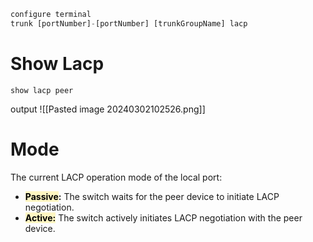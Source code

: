 
```js
configure terminal
trunk [portNumber]-[portNumber] [trunkGroupName] lacp
```

# Show Lacp

```
show lacp peer
```
output
![[Pasted image 20240302102526.png]]
# **Mode**
The current LACP operation mode of the local port:
* <mark style="background: #FFF3A3A6;">**Passive</mark>:** The switch waits for the peer device to initiate LACP negotiation. 
* <mark style="background: #FFF3A3A6;">**Active:**</mark> The switch actively initiates LACP negotiation with the peer device.